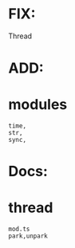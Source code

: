 
# FIX:
  Thread

# ADD:
  # modules
    time,
    str,
    sync,
# Docs:
  # thread
    mod.ts
    park,unpark
